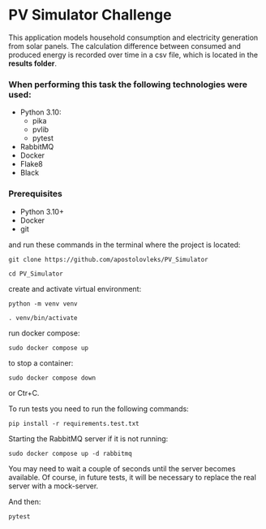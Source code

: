 # PV Simulator Challenge

This application models household consumption and electricity generation from solar panels.
The calculation difference between consumed and produced energy is recorded over time in a csv file, which is located in the **results folder**.

### When performing this task the following technologies were used:
* Python 3.10:
  * pika
  * pvlib
  * pytest
* RabbitMQ
* Docker
* Flake8
* Black

### Prerequisites
* Python 3.10+
* Docker 
* git

and run these commands in the terminal where the project is located:
```
git clone https://github.com/apostolovleks/PV_Simulator
```
```
cd PV_Simulator
```
create and activate virtual environment:
```
python -m venv venv

. venv/bin/activate
```
run docker compose:

```
sudo docker compose up
```
to stop a container:
```
sudo docker compose down
```
or Ctr+C.


To run tests you need to run the following commands:

```
pip install -r requirements.test.txt
```

Starting the RabbitMQ server if it is not running:
```
sudo docker compose up -d rabbitmq
```
You may need to wait a couple of seconds until the server becomes available.
Of course, in future tests, it will be necessary to replace the real server with a mock-server.

And then:
```
pytest
```
